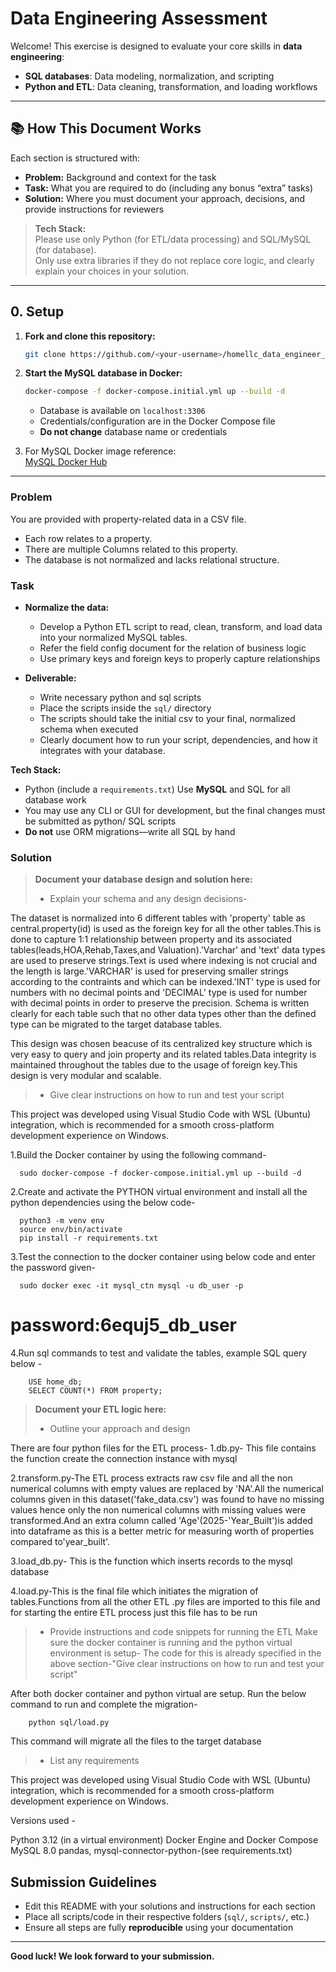 # Data Engineering Assessment

Welcome! This exercise is designed to evaluate your core skills in **data engineering**:

- **SQL databases**: Data modeling, normalization, and scripting
- **Python and ETL**: Data cleaning, transformation, and loading workflows

---

## 📚 How This Document Works

Each section is structured with:

- **Problem:** Background and context for the task
- **Task:** What you are required to do (including any bonus “extra” tasks)
- **Solution:** Where you must document your approach, decisions, and provide instructions for reviewers

> **Tech Stack:**  
> Please use only Python (for ETL/data processing) and SQL/MySQL (for database).  
> Only use extra libraries if they do not replace core logic, and clearly explain your choices in your solution.

---

## 0. Setup

1. **Fork and clone this repository:**
    ```bash
    git clone https://github.com/<your-username>/homellc_data_engineer_assessment_skeleton.git
    ```
2. **Start the MySQL database in Docker:**
    ```bash
    docker-compose -f docker-compose.initial.yml up --build -d
    ```
    - Database is available on `localhost:3306`
    - Credentials/configuration are in the Docker Compose file
    - **Do not change** database name or credentials

3. For MySQL Docker image reference:  
   [MySQL Docker Hub](https://hub.docker.com/_/mysql)

---

### Problem

You are provided with property-related data in a CSV file.
- Each row relates to a property.
- There are multiple Columns related to this property.
- The database is not normalized and lacks relational structure.


### Task

- **Normalize the data:**
  - Develop a Python ETL script to read, clean, transform, and load   data into your normalized MySQL tables.
  - Refer the field config document for the relation of business logic
  - Use primary keys and foreign keys to properly capture relationships

- **Deliverable:**
  - Write necessary python and sql scripts
  - Place the scripts inside the `sql/` directory
  - The scripts should take the initial csv to your final, normalized schema when executed
  - Clearly document how to run your script, dependencies, and how it integrates with your database.

**Tech Stack:**  
- Python (include a `requirements.txt`)
Use **MySQL** and SQL for all database work  
- You may use any CLI or GUI for development, but the final changes must be submitted as python/ SQL scripts 
- **Do not** use ORM migrations—write all SQL by hand

### Solution

> **Document your database design and solution here:**  
> - Explain your schema and any design decisions-

The dataset is normalized into 6 different tables with 'property' table as central.property(id) is used as the foreign key for all the other tables.This is done to capture 1:1 relationship between property and its associated tables(leads,HOA,Rehab,Taxes,and Valuation).'Varchar' and 'text' data types are used to preserve strings.Text is used where indexing is not crucial and the length is large.'VARCHAR' is used for preserving smaller strings according to the contraints and which can be indexed.'INT' type is used for numbers with no decimal points and 'DECIMAL' type is used for number with decimal points in order to preserve the precision.
Schema is written clearly for each table such that no other data types other than the defined type can be migrated to the target database tables.

This design was chosen beacuse of its centralized key structure which is very easy to query and join property and its related tables.Data integrity is maintained throughout the tables due to the usage of foreign key.This design is very modular and scalable.

> - Give clear instructions on how to run and test your script

This project was developed using Visual Studio Code with WSL (Ubuntu) integration, which is recommended for a smooth cross-platform development experience on Windows.

1.Build the Docker container by using the following command-

      sudo docker-compose -f docker-compose.initial.yml up --build -d

2.Create and activate the PYTHON virtual environment and install all the python dependencies using the below code-

      python3 -m venv env
      source env/bin/activate
      pip install -r requirements.txt

3.Test the connection to the docker container using below code and enter the password given-

      sudo docker exec -it mysql_ctn mysql -u db_user -p
 # password:6equj5_db_user

4.Run sql commands to test and validate the tables, example SQL query below -

        USE home_db;
        SELECT COUNT(*) FROM property;
   

> **Document your ETL logic here:**  
> - Outline your approach and design  

There are four python files for the ETL process-
1.db.py- This file contains the function create the connection instance with mysql

2.transform.py-The ETL process extracts raw csv file and all the non numerical columns with empty values are replaced by 'NA'.All the numerical columns given in this dataset('fake_data.csv') was found to have no missing values hence only the non numerical columns with missing values were transformed.And an extra column called 'Age'(2025-'Year_Built')is added into dataframe as this is a better metric for measuring worth of properties compared to'year_built'.

3.load_db.py- This is the function which inserts records to the mysql database

4.load.py-This is the final file which initiates the migration of tables.Functions from all the other ETL .py files are imported to this file and for starting the entire ETL process just this file has to be run

> - Provide instructions and code snippets for running the ETL 
 Make sure the docker container is running and the python virtual environment is setup- The code for this is already specified in the above section-"Give clear instructions on how to run and test your script"

 After both docker container and python virtual are setup.
 Run the below command to run and complete the migration-
 
        python sql/load.py

This command will migrate all the files to the target database

> - List any requirements

This project was developed using Visual Studio Code with WSL (Ubuntu) integration, which is recommended for a smooth cross-platform development experience on Windows.

Versions used -

 Python 3.12 (in a virtual environment)
 Docker Engine and Docker Compose
 MySQL 8.0
 pandas, mysql-connector-python-(see requirements.txt)


## Submission Guidelines

- Edit this README with your solutions and instructions for each section
- Place all scripts/code in their respective folders (`sql/`, `scripts/`, etc.)
- Ensure all steps are fully **reproducible** using your documentation

---

**Good luck! We look forward to your submission.**
